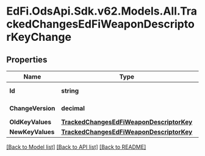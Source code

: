 # EdFi.OdsApi.Sdk.v62.Models.All.TrackedChangesEdFiWeaponDescriptorKeyChange

## Properties

Name | Type | Description | Notes
------------ | ------------- | ------------- | -------------
**Id** | **string** | Resource identifier | [optional] 
**ChangeVersion** | **decimal** | Change version | [optional] 
**OldKeyValues** | [**TrackedChangesEdFiWeaponDescriptorKey**](TrackedChangesEdFiWeaponDescriptorKey.md) |  | [optional] 
**NewKeyValues** | [**TrackedChangesEdFiWeaponDescriptorKey**](TrackedChangesEdFiWeaponDescriptorKey.md) |  | [optional] 

[[Back to Model list]](../../README.md#documentation-for-models) [[Back to API list]](../../README.md#documentation-for-api-endpoints) [[Back to README]](../../README.md)

